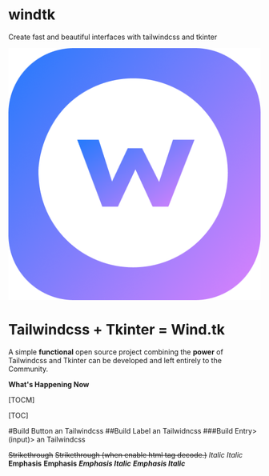 # windtk
Create fast and beautiful interfaces with tailwindcss and tkinter

![](/assets/windtk.png)


# Tailwindcss + Tkinter = Wind.tk
A simple **functional** open source project combining the **power** of Tailwindcss and Tkinter can be developed and left entirely to the Community.


**What's Happening Now**

[TOCM]

[TOC]

#Build Button an Tailwindcss
##Build Label an Tailwidncss
###Build Entry>(input)> an Tailwindcss


~~Strikethrough~~ <s>Strikethrough (when enable html tag decode.)</s>
*Italic*      _Italic_
**Emphasis**  __Emphasis__
***Emphasis Italic*** ___Emphasis Italic___

